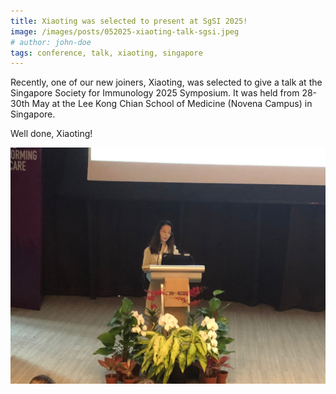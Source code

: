 ```yaml
---
title: Xiaoting was selected to present at SgSI 2025!
image: /images/posts/052025-xiaoting-talk-sgsi.jpeg
# author: john-doe
tags: conference, talk, xiaoting, singapore
---
```


Recently, one of our new joiners, Xiaoting, was selected to give a talk at the Singapore Society for Immunology 2025 Symposium. It was held from 28-30th May at the Lee Kong Chian School of Medicine (Novena Campus) in Singapore. 

Well done, Xiaoting!

![Xiaoting giving a talk at SGSI 2025](/images/posts/052025-xiaoting-talk-sgsi.jpeg)